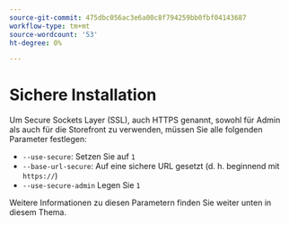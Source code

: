 ```yaml
---
source-git-commit: 475dbc056ac3e6a00c8f794259bb0fbf04143687
workflow-type: tm+mt
source-wordcount: '53'
ht-degree: 0%

---
```

# Sichere Installation

Um Secure Sockets Layer (SSL), auch HTTPS genannt, sowohl für Admin als auch für die Storefront zu verwenden, müssen Sie alle folgenden Parameter festlegen:

* `--use-secure`: Setzen Sie auf `1`
* `--base-url-secure`: Auf eine sichere URL gesetzt (d. h. beginnend mit `https://`)
* `--use-secure-admin` Legen Sie `1`

Weitere Informationen zu diesen Parametern finden Sie weiter unten in diesem Thema.
